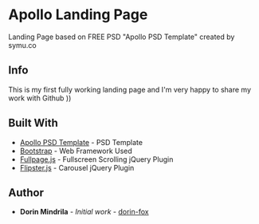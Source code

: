 # Apollo Landing Page

Landing Page based on  FREE PSD "Apollo PSD Template" created by symu.co

## Info

This is my first fully working landing page and I'm very happy to share my work with Github ))


## Built With
* [Apollo PSD Template](https://symu.co/freebies/templates-4/apollo-psd-template/) - PSD Template
* [Bootstrap](http://getbootstrap.com/) - Web Framework Used
* [Fullpage.js](http://alvarotrigo.com/fullPage/) - Fullscreen Scrolling jQuery Plugin
* [Flipster.js](https://github.com/drien/jquery-flipster) - Carousel jQuery Plugin

## Author

* **Dorin Mindrila** - *Initial work* - [dorin-fox](https://github.com/dorin-fox)

